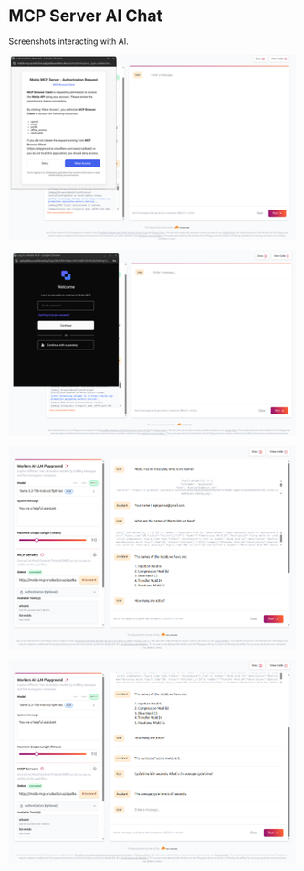 # MCP Server AI Chat

Screenshots interacting with AI.

![AI Authorization Request](./ai-authorization-request.png)

![AI Auth0 Login](./ai-auth0-login.png)

![AI Chat 1](./ai-chat-1.png)

![AI Chat 2](./ai-chat-2.png)